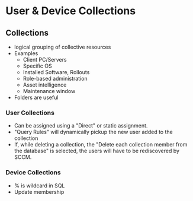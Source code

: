 # User & Device Collections

## Collections

- logical grouping of collective resources
- Examples
  - Client PC/Servers
  - Specific OS
  - Installed Software, Rollouts
  - Role-based administration
  - Asset intelligence
  - Maintenance window
- Folders are useful

### User Collections

- Can be assigned using a "Direct" or static assignment.
- "Query Rules" will dynamically pickup the new user added to the collection
- If, while deleting a collection, the "Delete each collection member from the database" is selected, the users will have to be rediscovered by SCCM.

### Device Collections

- % is wildcard in SQL
- Update membership
